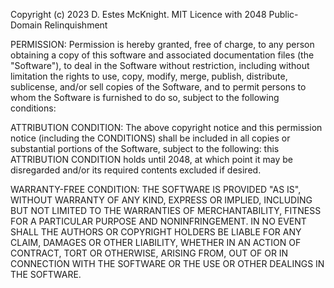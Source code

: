 Copyright (c) 2023 D. Estes McKnight.
MIT Licence with 2048 Public-Domain Relinquishment

PERMISSION:
Permission is hereby granted, free of charge, to any person obtaining a copy
of this software and associated documentation files (the "Software"), to deal
in the Software without restriction, including without limitation the rights
to use, copy, modify, merge, publish, distribute, sublicense, and/or sell
copies of the Software, and to permit persons to whom the Software is
furnished to do so, subject to the following conditions:

ATTRIBUTION CONDITION:
The above copyright notice and this permission notice (including the
CONDITIONS) shall be included in all copies or substantial portions of the
Software, subject to the following: this ATTRIBUTION CONDITION holds until 2048, at which point it may
be disregarded and/or its required contents excluded if desired.

WARRANTY-FREE CONDITION:
THE SOFTWARE IS PROVIDED "AS IS", WITHOUT WARRANTY OF ANY KIND, EXPRESS OR
IMPLIED, INCLUDING BUT NOT LIMITED TO THE WARRANTIES OF MERCHANTABILITY,
FITNESS FOR A PARTICULAR PURPOSE AND NONINFRINGEMENT. IN NO EVENT SHALL THE
AUTHORS OR COPYRIGHT HOLDERS BE LIABLE FOR ANY CLAIM, DAMAGES OR OTHER
LIABILITY, WHETHER IN AN ACTION OF CONTRACT, TORT OR OTHERWISE, ARISING FROM,
OUT OF OR IN CONNECTION WITH THE SOFTWARE OR THE USE OR OTHER DEALINGS IN THE
SOFTWARE.
